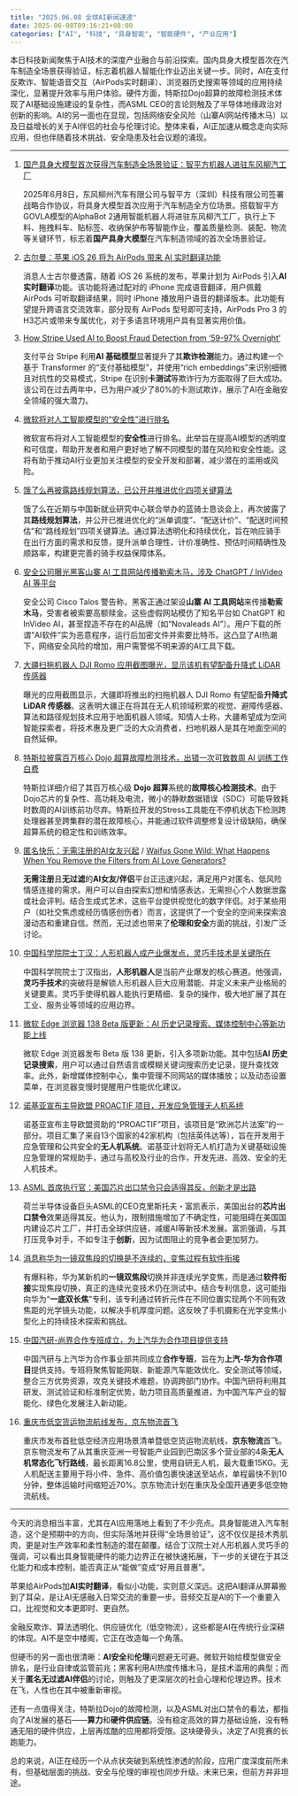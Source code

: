 ```yaml
---
title: "2025.06.08 全球AI新闻速递"
date: 2025-06-08T09:16:21+08:00
categories: ["AI", "科技", "具身智能", "智能硬件", "产业应用"]
---
```

本日科技新闻聚焦于AI技术的深度产业融合与前沿探索。国内具身大模型首次在汽车制造全场景获得验证，标志着机器人智能化作业迈出关键一步。同时，AI在支付反欺诈、智能语音交互（AirPods实时翻译）、浏览器历史搜索等领域的应用持续深化，显著提升效率与用户体验。硬件方面，特斯拉Dojo超算的故障检测技术体现了AI基础设施建设的复杂性，而ASML CEO的言论则触及了半导体地缘政治对创新的影响。AI的另一面也在显现，包括网络安全风险（山寨AI网站传播木马）以及日益增长的关于AI伴侣的社会与伦理讨论。整体来看，AI正加速从概念走向实际应用，但也伴随着技术挑战、安全隐患及社会议题的涌现。

---

1.  [国产具身大模型首次获得汽车制造全场景验证：智平方机器人进驻东风柳汽工厂](https://www.ithome.com/0/859/140.htm)

    2025年6月8日，东风柳州汽车有限公司与智平方（深圳）科技有限公司签署战略合作协议，将具身大模型首次应用于汽车制造全方位场景。搭载智平方GOVLA模型的AlphaBot 2通用智能机器人将进驻东风柳汽工厂，执行上下料、拖拽料车、贴标签、收纳保护布等智能作业，覆盖质量检测、装配、物流等关键环节，标志着**国产具身大模型**在汽车制造领域的首次全场景验证。

2.  [古尔曼：苹果 iOS 26 将为 AirPods 带来 AI 实时翻译功能](https://www.ithome.com/0/859/136.htm)

    消息人士古尔曼透露，随着 iOS 26 系统的发布，苹果计划为 AirPods 引入**AI 实时翻译**功能。该功能将通过配对的 iPhone 完成语音翻译，用户佩戴 AirPods 可听取翻译结果，同时 iPhone 播放用户语音的翻译版本。此功能有望提升跨语言交流效率，部分现有 AirPods 型号即可支持，AirPods Pro 3 的H3芯片或带来专属优化，对于多语言环境用户具有显著实用价值。

3.  [How Stripe Used AI to Boost Fraud Detection from ‘59-97% Overnight’](https://analyticsindiamag.com/global-tech/how-stripe-used-ai-to-boost-fraud-detection-from-59-97-overnight/)

    支付平台 Stripe 利用**AI 基础模型**显著提升了其**欺诈检测**能力。通过构建一个基于 Transformer 的“支付基础模型”，并使用“rich embeddings”来识别细微且对抗性的交易模式，Stripe 在识别**卡测试**等欺诈行为方面取得了巨大成功。该公司在过去两年中，已为用户减少了80%的卡测试欺诈，展示了AI在金融安全领域的强大潜力。

4.  [微软将对人工智能模型的“安全性”进行排名](https://36kr.com/newsflashes/3327110608087558)

    微软宣布将对人工智能模型的**安全性**进行排名。此举旨在提高AI模型的透明度和可信度，帮助开发者和用户更好地了解不同模型的潜在风险和安全性能。这将有助于推动AI行业更加关注模型的安全开发和部署，减少潜在的滥用或风险。

5.  [饿了么再披露路线规划算法，已公开并推进优化四项关键算法](https://36kr.com/newsflashes/3326186028198403)

    饿了么在近期与中国新就业研究中心联合举办的蓝骑士恳谈会上，再次披露了其**路线规划算法**，并公开已推进优化的“派单调度”、“配送计价”、“配送时间预估”和“路线规划”四项关键算法。通过算法透明化和持续优化，旨在响应骑手在出行方面的需求和反馈，提升派单合理性、计价准确性、预估时间精确性及顺路率，构建更完善的骑手权益保障体系。

6.  [安全公司曝光黑客山寨 AI 工具网站传播勒索木马，涉及 ChatGPT / InVideo AI 等平台](https://www.ithome.com/0/859/086.htm)

    安全公司 Cisco Talos 警告称，黑客正通过架设**山寨 AI 工具网站**来传播**勒索木马**，受害者被索要高额赎金。这些虚假网站模仿了知名平台如 ChatGPT 和 InVideo AI，甚至捏造不存在的AI品牌（如“Novaleads AI”）。用户下载的所谓“AI软件”实为恶意程序，运行后加密文件并索要比特币。这凸显了AI热潮下，网络安全风险的增加，用户需警惕不明来源的AI工具下载。

7.  [大疆扫拖机器人 DJI Romo 应用截图曝光，显示该机有望配备升降式 LiDAR 传感器](https://www.ithome.com/0/859/154.htm)

    曝光的应用截图显示，大疆即将推出的扫拖机器人 DJI Romo 有望配备**升降式 LiDAR 传感器**。这表明大疆正在将其在无人机领域积累的视觉、避障传感器、算法和路径规划技术应用于地面机器人领域。知情人士称，大疆希望成为空间智能探索者，将技术惠及更广泛的大众消费者，扫地机器人是其在地面空间的自然延伸。

8.  [特斯拉披露百万核心 Dojo 超算故障检测技术，出错一次可致数周 AI 训练工作白费](https://www.ithome.com/0/859/123.htm)

    特斯拉详细介绍了其百万核心级 **Dojo 超算**系统的**故障核心检测技术**。由于Dojo芯片的复杂性、高功耗及电流，微小的静默数据错误（SDC）可能导致耗时数周的AI训练前功尽弃。特斯拉开发的Stress工具能在不停机状态下检测跨处理器甚至跨集群的潜在故障核心，并能通过软件调整修复设计级缺陷，确保超算系统的稳定性和训练效率。

9.  [匿名快乐：无需注册的AI女友兴起](https://ai2people.com/anonymous-pleasure-the-rise-of-ai-girlfriends-you-dont-have-to-sign-up-for/) / [Waifus Gone Wild: What Happens When You Remove the Filters from AI Love Generators?](https://ai2people.com/waifus-gone-wild-what-happens-when-you-remove-the-filters-from-ai-love-generators/)

    **无需注册**且**无过滤**的**AI女友/伴侣**平台正迅速兴起，满足用户对匿名、低风险情感连接的需求。用户可以自由探索幻想和情感表达，无需担心个人数据泄露或社会评判。结合生成式艺术，这些平台提供视觉化的数字伴侣。对于某些用户（如社交焦虑或经历情感创伤者）而言，这提供了一个安全的空间来探索浪漫动态和重建自信。然而，无过滤也带来了**伦理和安全**方面的挑战，引发广泛讨论。

10. [中国科学院院士丁汉：人形机器人成产业爆发点，灵巧手技术是关键所在](https://36kr.com/newsflashes/3326084879575303?f=rss)

    中国科学院院士丁汉指出，**人形机器人**是当前产业爆发的核心赛道。他强调，**灵巧手技术**的突破将是解锁人形机器人巨大应用潜能、并定义未来产业格局的关键要素。灵巧手使得机器人能执行更精细、复杂的操作，极大地扩展了其在工业、服务业等领域的应用边界。

11. [微软 Edge 浏览器 138 Beta 版更新：AI 历史记录搜索、媒体控制中心等新功能上线](https://www.ithome.com/0/859/151.htm)

    微软 Edge 浏览器发布 Beta 版 138 更新，引入多项新功能。其中包括**AI 历史记录搜索**，用户可以通过自然语言或模糊关键词搜索历史记录，提升查找效率。此外，新增媒体控制中心，集中管理不同网站的媒体播放；以及动态设置菜单，在浏览器变慢时提醒用户性能优化建议。

12. [诺基亚宣布主导欧盟 PROACTIF 项目，开发应急管理无人机系统](https://www.ithome.com/0/859/088.htm)

    诺基亚宣布主导欧盟资助的“PROACTIF”项目，该项目是“欧洲芯片法案”的一部分。项目汇集了来自13个国家的42家机构（包括英伟达等），旨在开发用于应急管理和公共安全的**无人机系统**。诺基亚计划将无人机打造为关键基础设施应急管理的常规助手，通过与高校及行业的合作，开发先进、高效、安全的无人机技术。

13. [ASML 首席执行官：美国芯片出口禁令只会适得其反，创新才是出路](https://www.ithome.com/0/859/095.htm)

    荷兰半导体设备巨头ASML的CEO克里斯托夫・富凯表示，美国出台的**芯片出口禁令**效果适得其反。他认为，限制措施增加了不确定性，可能阻碍在美国国内建设芯片工厂，并打击全球供应链，减缓AI等新技术发展。富凯强调，与其打压竞争对手，不如专注于**创新**，因为试图阻止的竞争者会更加努力。

14. [消息称华为一镜双焦段的切换是不连续的，变焦过程有软件衔接](https://www.ithome.com/0/859/090.htm)

    有爆料称，华为某新机的**一镜双焦段**切换并非连续光学变焦，而是通过**软件衔接**实现焦段切换，真正的连续光变技术仍在测试中。结合专利信息，这可能指向华为“**一底双长焦**”专利，该专利通过转折元件在不同位置实现两个不同有效焦距的光学镜头功能，以解决手机厚度问题。这反映了手机摄影在光学变焦小型化上的持续技术探索和挑战。

15. [中国汽研-尚界合作专班成立，为上汽华为合作项目提供支持](https://www.ithome.com/0/859/118.htm)

    中国汽研与上汽华为合作事业部共同成立**合作专班**，旨在为**上汽-华为合作项目**提供支持。专班将聚焦智能网联、新能源汽车能效优化、安全测试等领域，整合三方优势资源，攻克关键技术难题，协调跨部门协作。中国汽研将利用其研发、测试验证和标准制定优势，助力项目高质量推进，为中国汽车产业的智能化、绿色化发展注入新动能。

16. [重庆市低空货运物流航线发布，京东物流首飞](https://www.ithome.com/0/859/112.htm)

    重庆市发布首批低空经济应用场景清单暨低空货运物流航线，**京东物流**首飞。京东物流发布了从其重庆亚洲一号智能产业园到巴南区多个营业部的4条**无人机常态化飞行路线**，最长距离16.8公里，使用自研无人机，最大载重15KG。无人机配送主要用于将小件、急件、高价值包裹快速送至站点，单程最快不到10分钟，整体运输时间缩短近70%。京东物流计划在重庆及全国开通更多低空物流航线。

---

今天的消息相当丰富，尤其在AI应用落地上看到了不少亮点。具身智能进入汽车制造，这个是预期中的方向，但实际落地并获得“全场景验证”，这不仅仅是技术秀肌肉，更是对生产效率和柔性制造的潜在颠覆。结合丁汉院士对人形机器人灵巧手的强调，可以看出具身智能硬件的能力边界正在被快速拓展，下一步的关键在于其泛化能力和成本控制，能否真正从“能做”变成“好用且普惠”。

苹果给AirPods加**AI实时翻译**，看似小功能，实则意义深远。这把AI翻译从屏幕搬到了耳朵，是让AI无感融入日常交流的重要一步。音频交互是AI的下一个重要入口，比视觉和文本更即时、更自然。

金融反欺诈、算法透明化、供应链优化（低空物流），这些都是AI在传统行业深耕的体现。AI不是空中楼阁，它正在改造每一个角落。

但硬币的另一面也很清晰：**AI安全**和**伦理**问题避无可避。微软开始给模型做安全排名，是行业自律或监管前兆；黑客利用AI热度传播木马，是技术滥用的典型；而关于**匿名无过滤AI伴侣**的讨论，则触及了更深层次的社会心理和伦理边界。技术在飞，人性也在其中被重新审视。

还有一点值得关注，特斯拉Dojo的故障检测，以及ASML对出口禁令的看法，都指向了AI发展的基石——**算力**和**硬件供应链**。没有稳定高效的算力基础设施，没有畅通无阻的硬件供应，上层再炫酷的应用都将受限。这块硬骨头，决定了AI竞赛的长跑能力。

总的来说，AI正在经历一个从点状突破到系统性渗透的阶段，应用广度深度前所未有，但基础层面的挑战、安全与伦理的审视也同步升级。未来已来，但前方并非坦途。
